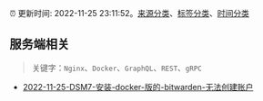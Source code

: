 :alarm_clock: 更新时间: 2022-11-25 23:11:52。[来源分类](../README.md)、[标签分类](../TAGS.md)、[时间分类](../TIMELINE.md)

## 服务端相关


> 关键字：`Nginx`、`Docker`、`GraphQL`、`REST`、`gRPC`



- [2022-11-25-DSM7-安装-docker-版的-bitwarden-无法创建账户](https://www.v2ex.com/t/897997) 
